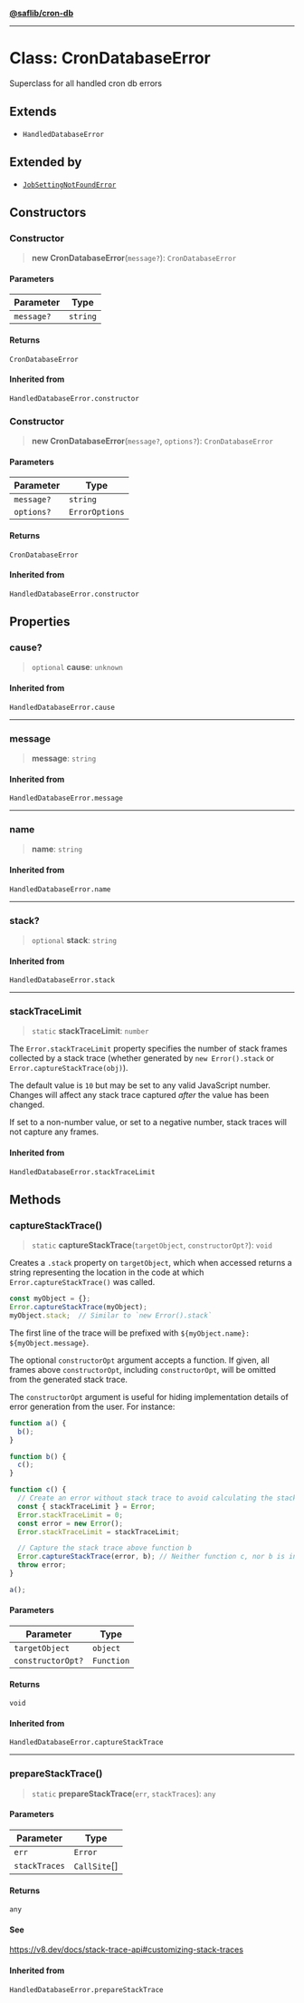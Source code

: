 [**@saflib/cron-db**](../index.md)

***

# Class: CronDatabaseError

Superclass for all handled cron db errors

## Extends

- `HandledDatabaseError`

## Extended by

- [`JobSettingNotFoundError`](JobSettingNotFoundError.md)

## Constructors

### Constructor

> **new CronDatabaseError**(`message?`): `CronDatabaseError`

#### Parameters

| Parameter | Type |
| ------ | ------ |
| `message?` | `string` |

#### Returns

`CronDatabaseError`

#### Inherited from

`HandledDatabaseError.constructor`

### Constructor

> **new CronDatabaseError**(`message?`, `options?`): `CronDatabaseError`

#### Parameters

| Parameter | Type |
| ------ | ------ |
| `message?` | `string` |
| `options?` | `ErrorOptions` |

#### Returns

`CronDatabaseError`

#### Inherited from

`HandledDatabaseError.constructor`

## Properties

### cause?

> `optional` **cause**: `unknown`

#### Inherited from

`HandledDatabaseError.cause`

***

### message

> **message**: `string`

#### Inherited from

`HandledDatabaseError.message`

***

### name

> **name**: `string`

#### Inherited from

`HandledDatabaseError.name`

***

### stack?

> `optional` **stack**: `string`

#### Inherited from

`HandledDatabaseError.stack`

***

### stackTraceLimit

> `static` **stackTraceLimit**: `number`

The `Error.stackTraceLimit` property specifies the number of stack frames
collected by a stack trace (whether generated by `new Error().stack` or
`Error.captureStackTrace(obj)`).

The default value is `10` but may be set to any valid JavaScript number. Changes
will affect any stack trace captured _after_ the value has been changed.

If set to a non-number value, or set to a negative number, stack traces will
not capture any frames.

#### Inherited from

`HandledDatabaseError.stackTraceLimit`

## Methods

### captureStackTrace()

> `static` **captureStackTrace**(`targetObject`, `constructorOpt?`): `void`

Creates a `.stack` property on `targetObject`, which when accessed returns
a string representing the location in the code at which
`Error.captureStackTrace()` was called.

```js
const myObject = {};
Error.captureStackTrace(myObject);
myObject.stack;  // Similar to `new Error().stack`
```

The first line of the trace will be prefixed with
`${myObject.name}: ${myObject.message}`.

The optional `constructorOpt` argument accepts a function. If given, all frames
above `constructorOpt`, including `constructorOpt`, will be omitted from the
generated stack trace.

The `constructorOpt` argument is useful for hiding implementation
details of error generation from the user. For instance:

```js
function a() {
  b();
}

function b() {
  c();
}

function c() {
  // Create an error without stack trace to avoid calculating the stack trace twice.
  const { stackTraceLimit } = Error;
  Error.stackTraceLimit = 0;
  const error = new Error();
  Error.stackTraceLimit = stackTraceLimit;

  // Capture the stack trace above function b
  Error.captureStackTrace(error, b); // Neither function c, nor b is included in the stack trace
  throw error;
}

a();
```

#### Parameters

| Parameter | Type |
| ------ | ------ |
| `targetObject` | `object` |
| `constructorOpt?` | `Function` |

#### Returns

`void`

#### Inherited from

`HandledDatabaseError.captureStackTrace`

***

### prepareStackTrace()

> `static` **prepareStackTrace**(`err`, `stackTraces`): `any`

#### Parameters

| Parameter | Type |
| ------ | ------ |
| `err` | `Error` |
| `stackTraces` | `CallSite`[] |

#### Returns

`any`

#### See

https://v8.dev/docs/stack-trace-api#customizing-stack-traces

#### Inherited from

`HandledDatabaseError.prepareStackTrace`
